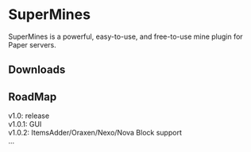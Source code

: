 SuperMines
=
SuperMines is a powerful, easy-to-use, and free-to-use mine plugin for Paper servers.

## Downloads


## RoadMap
v1.0: release  
v1.0.1: GUI  
v1.0.2: ItemsAdder/Oraxen/Nexo/Nova Block support  
...